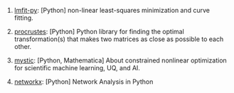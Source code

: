 1. [lmfit-py](https://github.com/lmfit/lmfit-py): \[Python\] non-linear least-squares minimization and curve fitting.

2. [procrustes](https://github.com/theochem/procrustes): \[Python\] Python library for finding the optimal transformation(s) that makes two matrices as close as possible to each other.

3. [mystic](https://github.com/uqfoundation/mystic): \[Python, Mathematica\] About constrained nonlinear optimization for scientific machine learning, UQ, and AI.

4. [networkx](https://github.com/networkx/networkx): \[Python\] Network Analysis in Python
